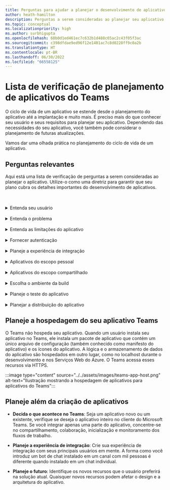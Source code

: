 ```yaml
---
title: Perguntas para ajudar a planejar o desenvolvimento de aplicativos do Microsoft Teams
author: heath-hamilton
description: Perguntas a serem consideradas ao planejar seu aplicativo, entender seu usuário e suas necessidades, problemas que seu aplicativo resolve, autenticação do usuário e sua experiência de integração.
ms.topic: conceptual
ms.localizationpriority: high
ms.author: surbhigupta
ms.openlocfilehash: 60b0d1ed461ec7c632b1d488c65ac2c43f05f3ac
ms.sourcegitcommit: c398dfdae9ed96f12e1401ac7c8d0228ff9c0a2b
ms.translationtype: HT
ms.contentlocale: pt-BR
ms.lasthandoff: 06/30/2022
ms.locfileid: "66558125"
---
```

# <a name="teams-app-planning-checklist"></a>Lista de verificação de planejamento de aplicativos do Teams

O ciclo de vida de um aplicativo se estende desde o planejamento do aplicativo até a implantação e muito mais. É preciso mais do que conhecer seu usuário e seus requisitos para planejar seu aplicativo. Dependendo das necessidades do seu aplicativo, você também pode considerar o planejamento de futuras atualizações.

Vamos dar uma olhada prática no planejamento do ciclo de vida de um aplicativo.

## <a name="relevant-questions"></a>Perguntas relevantes

Aqui está uma lista de verificação de perguntas a serem consideradas ao planejar o aplicativo. Utilize-o como uma diretriz para garantir que seu plano cubra os detalhes importantes do desenvolvimento de aplicativos.

<br>
<br>
<details>
<summary>Entenda seu usuário</summary>

| # | Considere: |
| --- | --- |
| 1 | Os usuários são principalmente trabalhadores da linha de frente em clientes móveis? |
| 2 | Você espera que muitos usuários convidados precisem de acesso ao aplicativo? |
| 3 | Eles usam equipes e canais ou principalmente chats em grupo? |
| 4 | Quão tecnicamente sofisticados são seus principais usuários? |
| 5 | Você precisa de uma experiência completa de integração ou algumas dicas podem ser suficientes? |

</details>
<br>
<details>
<summary>Entenda o problema</summary>

| # | Considere: |
|--- | --- |
| 1 | Quais são os prós e contras do sistema de estado atual usado pelos seus usuários? |
| 2 | Quais são os problemas enfrentados por seus usuários que você deseja resolver? |
| 3 | Quais recursos ou funcionalidades seus usuários gostam e adoram em sua maneira atual de fazer o processo? |

</details>
<br>
<details>
<summary>Entenda as limitações do aplicativo</summary>

| # | Considere: |
| --- | --- |
| 1 | Quais são os desafios com a integração de back-end do aplicativo atual? |
| 2 | Quem é o proprietário dos dados de back-end - internos ou terceiros? |
| 3 | Existem firewalls que afetam o funcionamento do aplicativo? |
| 4 | Existem APIs para acessar os dados necessários para o funcionamento do aplicativo? |

</details>
<br>
<details>
<summary>Fornecer autenticação</summary>

| # | Considere:|
|--- | --- |
| 1 | Os usuários acessarão diferentes visualizações de dados com base nas suas funções? |
| 2 | Existem dados pessoais envolvidos? |
| 3 | As interações também serão baseadas nas funções do usuário? |
| 4 | Usuários externos acessarão o aplicativo? |

</details>
<br>
<details>
<summary>Planeje a experiência de integração</summary>

| # | Considere: |
| --- | --- |
| 1 | O que acontece quando um usuário configura sua guia pela primeira vez em um canal? |
| 2 | Se você estiver compartilhando cartões com uma extensão de mensagem, faz sentido adicionar um pequeno link a uma página de saber mais para ajudar a apresentar aos usuários o que mais seu aplicativo pode fazer? |
| 3 | Você espera que a maioria das pessoas já tenha algum contexto sobre o objetivo do seu aplicativo ou que já tenha usado seus serviços em outro contexto? |
| 4 | Eles estão chegando ao seu aplicativo sem conhecimento prévio? |

</details>
<br>
<details>
<summary>Aplicativos do escopo pessoal</summary>

| # | Considere: |
| --- | --- |
| 1 | Existem interações individuais com o aplicativo necessárias por razões de privacidade ou outros? Por exemplo, verificar o saldo da licença ou outras informações privadas. |
| 2 | Eles serão uma colaboração entre usuários que podem não ter equipes comuns? Por exemplo, encontrar os próximos eventos em toda a organização em uma empresa. |
| 3 | Existem notificações ou mensagens personalizadas que precisam ser enviadas a um usuário em toda a experiência do aplicativo Teams? |

</details>
<br>
<details>
<summary>Aplicativos do escopo compartilhado</summary>

| # | Considere: |
| --- | --- |
| 1 | As informações apresentadas pelo aplicativo, seja na guia ou através de um bot, são relevantes e úteis para a maioria dos membros de uma Equipe? Por exemplo, o aplicativo Scrum. |
| 2 | O contexto do aplicativo pode mudar dependendo da equipe na qual ele é adicionado? Por exemplo, as tarefas do Planner são diferentes em equipes diferentes. |
| 3 | É possível que todos os membros de uma persona que precisam colaborar façam parte de uma única equipe? Por exemplo, os agentes que trabalham em um ticket. |

</details>
<br>
<details>
<summary>Escolha o ambiente da build</summary>

Sugestão: Opções que ajudam a selecionar o ambiente correto com base nas necessidades do aplicativo.
</details>
<br>
<details>
<summary>Planeje o teste do aplicativo</summary>

Sugestão: Opções que ajudam a determinar o melhor ambiente de teste para o aplicativo.
</details>
<br>
<details>
<summary>Planejar a distribuição do aplicativo</summary>

Sugestão: Opções que ajudam a determinar o melhor modelo de distribuição.

</details>

## <a name="plan-for-hosting-your-teams-app"></a>Planeje a hospedagem do seu aplicativo Teams

O Teams não hospeda seu aplicativo. Quando um usuário instala seu aplicativo no Teams, ele instala um pacote de aplicativo que contém um único arquivo de configuração (também conhecido como manifesto do aplicativo) e os ícones do aplicativo. A lógica e o armazenamento de dados do aplicativo são hospedados em outro lugar, como no localhost durante o desenvolvimento e nos Serviços Web do Azure. O Teams acessa esses recursos via HTTPS.

:::image type="content" source="../../assets/images/teams-app-host.png" alt-text="Ilustração mostrando a hospedagem de aplicativos para aplicativos do Teams":::

## <a name="plan-beyond-app-building"></a>Planeje além da criação de aplicativos

- **Decida o que acontece no Teams**: Seja um aplicativo novo ou um existente, verifique se deseja o aplicativo inteiro no cliente do Microsoft Teams. Se você integrar apenas uma parte do aplicativo, concentre-se no compartilhamento, colaboração, inicialização e monitoramento dos fluxos de trabalho.

- **Planeje a experiência de integração**: Crie sua experiência de integração com seus principais usuários em mente. A forma como você introduz um bot de chat instalado em um canal com mil pessoas é diferente quando instalado em um chat individual.

- **Planeje o futuro**: Identifique os novos recursos que o usuário preferirá na solução atual. Quaisquer novos recursos podem afetar o design e a arquitetura do aplicativo.
